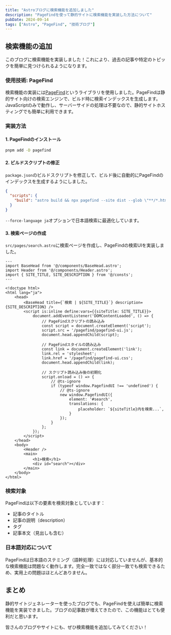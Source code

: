 ```yaml
---
title: "Astroブログに検索機能を追加しました"
description: "PageFindを使って静的サイトに検索機能を実装した方法について"
pubDate: 2024-09-14
tags: ["Astro", "PageFind", "技術ブログ"]
---
```


## 検索機能の追加

このブログに検索機能を実装しました！これにより、過去の記事や特定のトピックを簡単に見つけられるようになります。

### 使用技術: PageFind

検索機能の実装には[PageFind](https://pagefind.app/)というライブラリを使用しました。PageFindは静的サイト向けの検索エンジンで、ビルド時に検索インデックスを生成します。JavaScriptのみで動作し、サーバーサイドの処理は不要なので、静的サイトホスティングでも簡単に利用できます。

### 実装方法

#### 1. PageFindのインストール

```bash
pnpm add -D pagefind
```

#### 2. ビルドスクリプトの修正

`package.json`のビルドスクリプトを修正して、ビルド後に自動的にPageFindのインデックスを生成するようにしました。

```json
{
  "scripts": {
    "build": "astro build && npx pagefind --site dist --glob \"**/*.html\" --output-subdir pagefind --force-language ja"
  }
}
```

`--force-language ja`オプションで日本語検索に最適化しています。

#### 3. 検索ページの作成

`src/pages/search.astro`に検索ページを作成し、PageFindの検索UIを実装しました。

```astro
---
import BaseHead from '@/components/BaseHead.astro';
import Header from '@/components/Header.astro';
import { SITE_TITLE, SITE_DESCRIPTION } from '@/consts';
---

<!doctype html>
<html lang="ja">
	<head>
		<BaseHead title={`検索 | ${SITE_TITLE}`} description={SITE_DESCRIPTION} />
		<script is:inline define:vars={{siteTitle: SITE_TITLE}}>
			document.addEventListener('DOMContentLoaded', () => {
				// PageFindスクリプトの読み込み
				const script = document.createElement('script');
				script.src = '/pagefind/pagefind-ui.js';
				document.head.appendChild(script);

				// PageFindスタイルの読み込み
				const link = document.createElement('link');
				link.rel = 'stylesheet';
				link.href = '/pagefind/pagefind-ui.css';
				document.head.appendChild(link);

				// スクリプト読み込み後の初期化
				script.onload = () => {
					// @ts-ignore
					if (typeof window.PagefindUI !== 'undefined') {
						// @ts-ignore
						new window.PagefindUI({ 
							element: '#search',
							translations: {
								placeholder: `${siteTitle}内を検索...`,
							}
						});
					}
				};
			});
		</script>
	</head>
	<body>
		<Header />
		<main>
			<h1>検索</h1>
			<div id="search"></div>
		</main>
	</body>
</html>
```

### 検索対象

PageFindは以下の要素を検索対象としています：

- 記事のタイトル
- 記事の説明（description）
- タグ
- 記事本文（見出しも含む）

### 日本語対応について

PageFindは日本語のステミング（語幹処理）には対応していませんが、基本的な検索機能は問題なく動作します。完全一致ではなく部分一致でも検索できるため、実用上の問題はほとんどありません。

## まとめ

静的サイトジェネレーターを使ったブログでも、PageFindを使えば簡単に検索機能を実装できました。ブログの記事数が増えてきたので、この機能はとても便利だと思います。

皆さんのブログやサイトにも、ぜひ検索機能を追加してみてください！ 